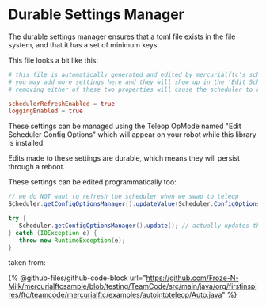 # Durable Settings Manager

The durable settings manager ensures that a toml file exists in the file system, and that it has a set of minimum keys.

This file looks a bit like this:

```toml
# this file is automatically generated and edited by mercurialftc's scheduler
# you may add more settings here and they will show up in the 'Edit Scheduler Config Options' OpMode that appears under the teleop list
# removing either of these two properties will cause the scheduler to remake this file with the default settings

schedulerRefreshEnabled = true
loggingEnabled = true
```

These settings can be managed using the Teleop OpMode named "Edit Scheduler Config Options" which will appear on your robot while this library is installed.

Edits made to these settings are durable, which means they will persist through a reboot.

These settings can be edited programmatically too:

```java
// we do NOT want to refresh the scheduler when we swap to teleop
Scheduler.getConfigOptionsManager().updateValue(Scheduler.ConfigOptions.SCHEDULER_REFRESH_ENABLED.getOption(), false);

try {
   Scheduler.getConfigOptionsManager().update(); // actually updates the setting we changed
} catch (IOException e) {
   throw new RuntimeException(e);
}
```

taken from:

{% @github-files/github-code-block url="https://github.com/Froze-N-Milk/mercurialftcsample/blob/testing/TeamCode/src/main/java/org/firstinspires/ftc/teamcode/mercurialftc/examples/autointoteleop/Auto.java" %}
